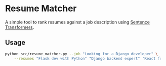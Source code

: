 # Resume Matcher

A simple tool to rank resumes against a job description using [Sentence Transformers](https://www.sbert.net/).

## Usage
```bash
python src/resume_matcher.py --job "Looking for a Django developer" \
    --resumes "Flask dev with Python" "Django backend expert" "React frontend dev"
